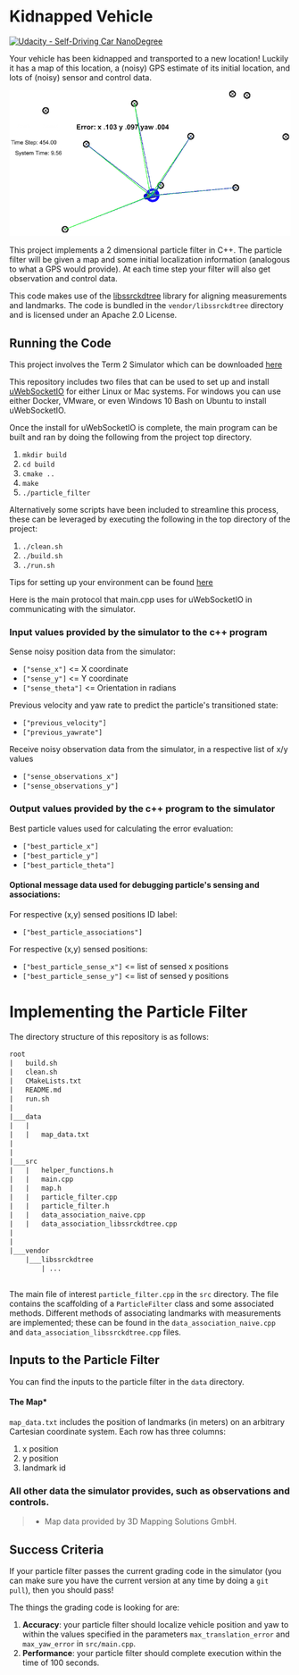 # Kidnapped Vehicle 

[![Udacity - Self-Driving Car NanoDegree](https://s3.amazonaws.com/udacity-sdc/github/shield-carnd.svg)](http://www.udacity.com/drive)

Your vehicle has been kidnapped and transported to a new location! Luckily it has a map of this location, a (noisy) 
GPS estimate of its initial location, and lots of (noisy) sensor and control data.

![Screenshot](images/screenshot.png)

This project implements a 2 dimensional particle filter in C++. The particle filter will be given a map and some initial
localization information (analogous to what a GPS would provide). At each time step your filter will also get 
observation and control data.

This code makes use of the [libssrckdtree](https://www.savarese.com/software/libssrckdtree/) library
for aligning measurements and landmarks. The code is bundled in the `vendor/libssrckdtree` directory
and is licensed under an Apache 2.0 License.

## Running the Code
This project involves the Term 2 Simulator which can be downloaded [here](https://github.com/udacity/self-driving-car-sim/releases)

This repository includes two files that can be used to set up and install [uWebSocketIO](https://github.com/uNetworking/uWebSockets) 
for either Linux or Mac systems. For windows you can use either Docker, VMware, or even Windows 10 Bash on Ubuntu to
install uWebSocketIO.

Once the install for uWebSocketIO is complete, the main program can be built and ran by doing the following from the 
project top directory.

1. `mkdir build`
2. `cd build`
3. `cmake ..`
4. `make`
5. `./particle_filter`

Alternatively some scripts have been included to streamline this process, these can be leveraged by executing the following in the top directory of the project:

1. `./clean.sh`
2. `./build.sh`
3. `./run.sh`

Tips for setting up your environment can be found [here](https://classroom.udacity.com/nanodegrees/nd013/parts/40f38239-66b6-46ec-ae68-03afd8a601c8/modules/0949fca6-b379-42af-a919-ee50aa304e6a/lessons/f758c44c-5e40-4e01-93b5-1a82aa4e044f/concepts/23d376c7-0195-4276-bdf0-e02f1f3c665d)

Here is the main protocol that main.cpp uses for uWebSocketIO in communicating with the simulator.

### Input values provided by the simulator to the c++ program

Sense noisy position data from the simulator:

* `["sense_x"]` <= X coordinate 
* `["sense_y"]` <= Y coordinate
* `["sense_theta"]` <= Orientation in radians

Previous velocity and yaw rate to predict the particle's transitioned state:

* `["previous_velocity"]` 
* `["previous_yawrate"]`

Receive noisy observation data from the simulator, in a respective list of x/y values

* `["sense_observations_x"]`
* `["sense_observations_y"]`


### Output values provided by the c++ program to the simulator

Best particle values used for calculating the error evaluation:

* `["best_particle_x"]`
* `["best_particle_y"]`
* `["best_particle_theta"]`

#### Optional message data used for debugging particle's sensing and associations:

For respective (x,y) sensed positions ID label:

* `["best_particle_associations"]`

For respective (x,y) sensed positions:

* `["best_particle_sense_x"]` <= list of sensed x positions
* `["best_particle_sense_y"]` <= list of sensed y positions


# Implementing the Particle Filter
The directory structure of this repository is as follows:

```
root
|   build.sh
|   clean.sh
|   CMakeLists.txt
|   README.md
|   run.sh
|
|___data
|   |   
|   |   map_data.txt
|   
|   
|___src
|   |   helper_functions.h
|   |   main.cpp
|   |   map.h
|   |   particle_filter.cpp
|   |   particle_filter.h
|   |   data_association_naive.cpp
|   |   data_association_libssrckdtree.cpp
|   
|   
|___vendor
    |___libssrckdtree
        | ...
    
```

The main file of interest `particle_filter.cpp` in the `src` directory. 
The file contains the scaffolding of a `ParticleFilter` class and some associated methods. Different methods of
associating landmarks with measurements are implemented; these can be found in the `data_association_naive.cpp` and
`data_association_libssrckdtree.cpp` files.

## Inputs to the Particle Filter
You can find the inputs to the particle filter in the `data` directory.

#### The Map*
`map_data.txt` includes the position of landmarks (in meters) on an arbitrary Cartesian coordinate system. 
Each row has three columns:

1. x position
2. y position
3. landmark id

### All other data the simulator provides, such as observations and controls.

> * Map data provided by 3D Mapping Solutions GmbH.

## Success Criteria
If your particle filter passes the current grading code in the simulator (you can make sure you have the current
version at any time by doing a `git pull`), then you should pass!

The things the grading code is looking for are:

1. **Accuracy**: your particle filter should localize vehicle position and yaw to within the values specified in the parameters `max_translation_error` and `max_yaw_error` in `src/main.cpp`.
2. **Performance**: your particle filter should complete execution within the time of 100 seconds.
